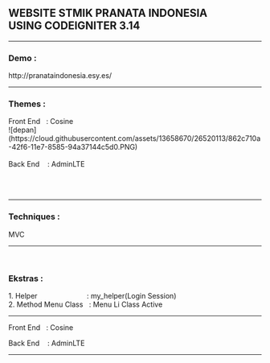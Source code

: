 <h2>WEBSITE STMIK PRANATA INDONESIA<br> USING CODEIGNITER 3.14</h2>
<hr>

<h3>Demo :</h3>
http://pranataindonesia.esy.es/
<hr>

<h3>Themes : </h3>
Front End &nbsp;&nbsp;: Cosine
<br>
![depan](https://cloud.githubusercontent.com/assets/13658670/26520113/862c710a-42f6-11e7-8585-94a37144c5d0.PNG) 
<br><br>
Back End &nbsp; &nbsp;: AdminLTE
<br>

<br><br>
<hr>

<h3>Techniques : </h3>MVC
<hr>&nbsp;

<h3>Ekstras : </h3>
1. Helper &nbsp; &nbsp; &nbsp; &nbsp; &nbsp; &nbsp; &nbsp; &nbsp; &nbsp; &nbsp; &nbsp; &nbsp;&nbsp;: my_helper(Login Session)
<br>
2. Method Menu Class &nbsp;&nbsp;: Menu Li Class Active
<hr>


Front End &nbsp;&nbsp;: Cosine <br>

Back End &nbsp; &nbsp;: AdminLTE <br>
<hr>
